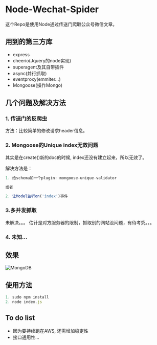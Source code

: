 # Node-Wechat-Spider

这个Repo是使用Node通过传送门爬取公众号微信文章。

## 用到的第三方库
* express
* cheerio(Jquery的node实现)
* superagent及其自带插件
* async(并行抓取)
* eventproxy(emmiter...)
* Mongoose(操作Mongo)


## 几个问题及解决方法

### 1. 传送门的反爬虫
方法：比较简单的修改请求header信息。

### 2. Mongoose的Unique index无效问题
其实是在create()新的doc的时候, index还没有建立起来，所以无效了。

解决方法是：
```javascript
1. 给schema加一个plugin: mongoose-unique-validator

或者

2. 让Model监听on('index')事件
```

### 3.多并发抓取
未解决。。。
估计是对方服务器的限制，抓取别的网站没问题，有待考究。。。

### 4. 未知...

## 效果
![MongoDB]()

## 使用方法
```javascript
1. sudo npm install
2. node index.js
```

## To do list
* 因为要持续跑在AWS, 还需增加稳定性
* 接口通用性...

